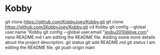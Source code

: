 # Kobby
git clone https://github.com/KobbyJoey/Kobby.git
git clone https://github.com/[KobbyJoey/Kobby.git
cd Kobby
 git config --global user.name "Kobby
 git config --global user.email "jeobu2010@live.com"
 nano README.md
 I am editing the README file. Adding some more details about the project description.
 git status
 git add README.md
 git status
 I am editing the README file.
 git push origin main
 
